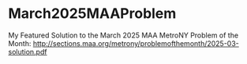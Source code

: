 # March2025MAAProblem
My Featured Solution to the March 2025 MAA MetroNY Problem of the Month:
http://sections.maa.org/metrony/problemofthemonth/2025-03-solution.pdf

